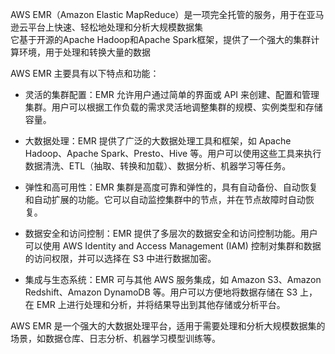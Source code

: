 AWS EMR（Amazon Elastic MapReduce）是一项完全托管的服务，用于在亚马逊云平台上快速、轻松地处理和分析大规模数据集\
它基于开源的Apache Hadoop和Apache Spark框架，提供了一个强大的集群计算环境，用于处理和转换大量的数据

AWS EMR 主要具有以下特点和功能：

- 灵活的集群配置：EMR 允许用户通过简单的界面或 API 来创建、配置和管理集群。用户可以根据工作负载的需求灵活地调整集群的规模、实例类型和存储容量。

- 大数据处理：EMR 提供了广泛的大数据处理工具和框架，如 Apache Hadoop、Apache Spark、Presto、Hive 等。用户可以使用这些工具来执行数据清洗、ETL（抽取、转换和加载）、数据分析、机器学习等任务。

- 弹性和高可用性：EMR 集群是高度可靠和弹性的，具有自动备份、自动恢复和自动扩展的功能。它可以自动监控集群中的节点，并在节点故障时自动恢复。

- 数据安全和访问控制：EMR 提供了多层次的数据安全和访问控制功能。用户可以使用 AWS Identity and Access Management (IAM) 控制对集群和数据的访问权限，并可以选择在 S3 中进行数据加密。

- 集成与生态系统：EMR 可与其他 AWS 服务集成，如 Amazon S3、Amazon Redshift、Amazon DynamoDB 等。用户可以方便地将数据存储在 S3 上，在 EMR 上进行处理和分析，并将结果导出到其他存储或分析平台。

AWS EMR 是一个强大的大数据处理平台，适用于需要处理和分析大规模数据集的场景，如数据仓库、日志分析、机器学习模型训练等。

